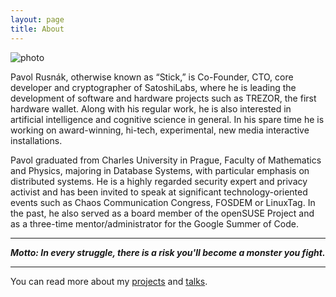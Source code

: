 ```yaml
---
layout: page
title: About
---
```


![photo](/assets/photo_noc.jpg)

Pavol Rusnák, otherwise known as “Stick,” is Co-Founder, CTO, core developer
and cryptographer of SatoshiLabs, where he is leading the development of
software and hardware projects such as TREZOR, the first hardware wallet. Along
with his regular work, he is also interested in artificial intelligence and
cognitive science in general. In his spare time he is working on award-winning,
hi-tech, experimental, new media interactive installations.

Pavol graduated from Charles University in Prague, Faculty of Mathematics and
Physics, majoring in Database Systems, with particular emphasis on distributed
systems. He is a highly regarded security expert and privacy activist and has
been invited to speak at significant technology-oriented events such as Chaos
Communication Congress, FOSDEM or LinuxTag. In the past, he also served as a
board member of the openSUSE Project and as a three-time mentor/administrator
for the Google Summer of Code.

----

***Motto: In every struggle, there is a risk you'll become a monster you fight.***

----

You can read more about my [projects](/projects) and [talks](/talks).
